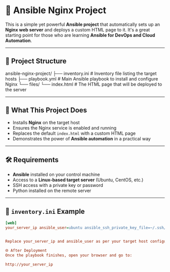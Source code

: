 # 🚀 Ansible Nginx Project

This is a simple yet powerful **Ansible project** that automatically sets up an **Nginx web server** and deploys a custom HTML page to it. It's a great starting point for those who are learning **Ansible for DevOps and Cloud Automation**.

---

## 📁 Project Structure

ansible-nginx-project/
├── inventory.ini # Inventory file listing the target hosts
├── playbook.yml # Main Ansible playbook to install and configure Nginx
└── files/
└── index.html # The HTML page that will be deployed to the server


---

## 📌 What This Project Does

- Installs **Nginx** on the target host
- Ensures the Nginx service is enabled and running
- Replaces the default `index.html` with a custom HTML page
- Demonstrates the power of **Ansible automation** in a practical way

---

## 🛠️ Requirements

- **Ansible** installed on your control machine
- Access to a **Linux-based target server** (Ubuntu, CentOS, etc.)
- SSH access with a private key or password
- Python installed on the remote server

---

## 📂 `inventory.ini` Example

```ini
[web]
your_server_ip ansible_user=ubuntu ansible_ssh_private_key_file=~/.ssh/id_rsa


Replace your_server_ip and ansible_user as per your target host configuration.

🌐 After Deployment
Once the playbook finishes, open your browser and go to:

http://your_server_ip
